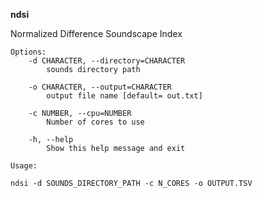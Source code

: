 **ndsi**

Normalized Difference Soundscape Index

```
Options:
	-d CHARACTER, --directory=CHARACTER
		sounds directory path

	-o CHARACTER, --output=CHARACTER
		output file name [default= out.txt]

	-c NUMBER, --cpu=NUMBER
		Number of cores to use

	-h, --help
		Show this help message and exit
```


```
Usage:

ndsi -d SOUNDS_DIRECTORY_PATH -c N_CORES -o OUTPUT.TSV 
```
